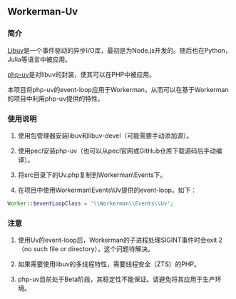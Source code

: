 ## Workerman-Uv

### 简介

[Libuv](http://libuv.org/)是一个事件驱动的异步I/O库，最初是为Node.js开发的。随后也在Python，Julia等语言中被应用。

[php-uv](https://pecl.php.net/package/uv)是对libuv的封装，使其可以在PHP中被应用。

本项目将php-uv的event-loop应用于Workerman，从而可以在基于Workerman的项目中利用php-uv提供的特性。

### 使用说明

1. 使用包管理器安装libuv和libuv-devel（可能需要手动添加源）。

2. 使用pecl安装php-uv（也可以从pecl官网或GitHub仓库下载源码后手动编译）。

3. 将src目录下的Uv.php复制到Workerman\Events下。

4. 在项目中使用Workerman\Events\Uv提供的event-loop。如下：

```php
Worker::$eventLoopClass = '\\Workerman\\Events\\Uv';
```

### 注意

1. 使用Uv的event-loop后，Workerman的子进程处理SIGINT事件时会exit 2（no such file or directory），这个问题待解决。

2. 如果需要使用libuv的多线程特性，需要线程安全（ZTS）的PHP。

3. php-uv目前处于Beta阶段，其稳定性不能保证。请避免将其应用于生产环境。